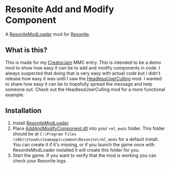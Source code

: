 # Resonite Add and Modify Component

A [ResoniteModLoader](https://github.com/resonite-modding-group/ResoniteModLoader) mod for [Resonite](https://resonite.com/).

## What is this?
This is made for my [CreatorJam](https://www.creatorjam.org/) MMC entry. This is intended to be a demo mod to show how easy it can be to add and modify components in code. 
I always suspected that doing that is very easy with actual code but I didn't release how easy it was until I saw the [HeadlessUserCulling](https://github.com/Raidriar796/HeadlessUserCulling) mod. I wanted to share how easy it can be to hopefully spread the message and help someone out. Check out the HeadlessUserCulling mod for a more functional example. 

## Installation
1. Install [ResoniteModLoader](https://github.com/resonite-modding-group/ResoniteModLoader).
2. Place [AddAndModifyComponent.dll](https://github.com/LimeProgramming/AddAndModifyComponent/releases/latest/download/AddAndModifyComponent.dll) into your `rml_mods` folder. This folder should be at `C:\Program Files (x86)\Steam\steamapps\common\Resonite\rml_mods` for a default install. You can create it if it's missing, or if you launch the game once with ResoniteModLoader installed it will create this folder for you.
3. Start the game. If you want to verify that the mod is working you can check your Resonite logs.
